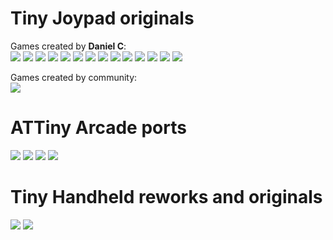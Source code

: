 # Tiny Joypad originals
Games created by **Daniel C**:  
[![](./tiny-joypad/tiny-morpion-v1.0/tiny-morpion-v1.0.png)](./tiny-joypad/tiny-morpion-v1.0/tiny-morpion-v1.0.hex)
[![](./tiny-joypad/tiny-missile-v1.1/tiny-missile-v1.1.png)](./tiny-joypad/tiny-missile-v1.1/tiny-missile-v1.1.hex)
[![](./tiny-joypad/tiny-ddug-v1.0/tiny-ddug-v1.0.png)](./tiny-joypad/tiny-ddug-v1.0/tiny-ddug-v1.0.hex)
[![](./tiny-joypad/tiny-plaque-v1.0/tiny-plaque-v1.0.png)](./tiny-joypad/tiny-plaque-v1.0/tiny-plaque-v1.0.hex)
[![](./tiny-joypad/tiny-tris-v2.0/tiny-tris-v2.0.png)](./tiny-joypad/tiny-tris-v2.0/tiny-tris-v2.0.hex)
[![](./tiny-joypad/tiny-trick-v1.0/tiny-trick-v1.0.png)](./tiny-joypad/tiny-trick-v1.0/tiny-trick-v1.0.hex)
[![](./tiny-joypad/tiny-bike-v1.2/tiny-bike-v1.2.png)](./tiny-joypad/tiny-bike-v1.2/tiny-bike-v1.2.hex)
[![](./tiny-joypad/tiny-bert-v1.1/tiny-bert-v1.1.png)](./tiny-joypad/tiny-bert-v1.1/tiny-bert-v1.1.hex)
[![](./tiny-joypad/tiny-bomber-v1.3/tiny-bomber-v1.3.png)](./tiny-joypad/tiny-bomber-v1.3/tiny-bomber-v1.3.hex)
[![](./tiny-joypad/tiny-arkanoid-v2.0/tiny-arkanoid-v2.0.png)](./tiny-joypad/tiny-arkanoid-v2.0/tiny-arkanoid-v2.0.hex)
[![](./tiny-joypad/tiny-pacman-v1.2/tiny-pacman-v1.2.png)](./tiny-joypad/tiny-pacman-v1.2/tiny-pacman-v1.2.hex)
[![](./tiny-joypad/tiny-invaders-v3.1/tiny-invaders-v3.1.png)](./tiny-joypad/tiny-invaders-v3.1/tiny-invaders-v3.1.hex)
[![](./tiny-joypad/tiny-pinball-v2.0/tiny-pinball-v2.0.png)](./tiny-joypad/tiny-pinball-v2.0/tiny-pinball-v2.0.hex)
[![](./tiny-joypad/tiny-gilbert-v2.0/tiny-gilbert-v2.0.png)](./tiny-joypad/tiny-gilbert-v2.0/tiny-gilbert-v2.0.hex)

Games created by community:  
[![](./tiny-joypad/tiny-lander-v1.0/tiny-lander-v1.0.png)](./tiny-joypad/tiny-lander-v1.0/tiny-lander-v1.0.hex)

# ATTiny Arcade ports
[![](./attiny-arcade/attiny-tetris-gold/attiny-tetris-gold.png)](./attiny-arcade/attiny-tetris-gold/attiny-tetris-gold.hex)
[![](./attiny-arcade/bat-bonanza/bat-bonanza.png)](./attiny-arcade/bat-bonanza/bat-bonanza.hex)
[![](./attiny-arcade/four-in-row/four-in-row.png)](./attiny-arcade/four-in-row/four-in-row.hex)
[![](./attiny-arcade/frogger/frogger.png)](./attiny-arcade/frogger/frogger.hex)

# Tiny Handheld reworks and originals
[![](./tiny-handheld/hidiot-2048/hidiot-2048.png)](./tiny-handheld/hidiot-2048/hidiot-2048.hex)
[![](./tiny-handheld/tetris-gold/tetris-gold.png)](./tiny-handheld/tetris-gold/tetris-gold.hex)
